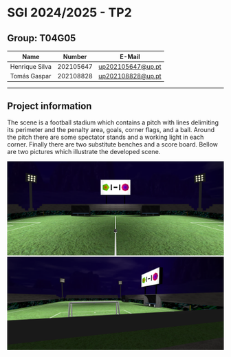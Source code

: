 # SGI 2024/2025 - TP2

## Group: T04G05

| Name             | Number    | E-Mail             |
| ---------------- | --------- | ------------------ |
| Henrique Silva   | 202105647 | up202105647@up.pt  |
| Tomás Gaspar     | 202108828 | up202108828@up.pt  |

----
## Project information

The scene is a football stadium which contains a pitch with lines delimiting its perimeter and the penalty area, goals, corner flags, and a ball. Around the pitch there are some spectator stands and a working light in each corner. Finally there are two substitute benches and a score board.
Bellow are two pictures which illustrate the developed scene.

![](./screenshots/1.png)
![](./screenshots/2.png)